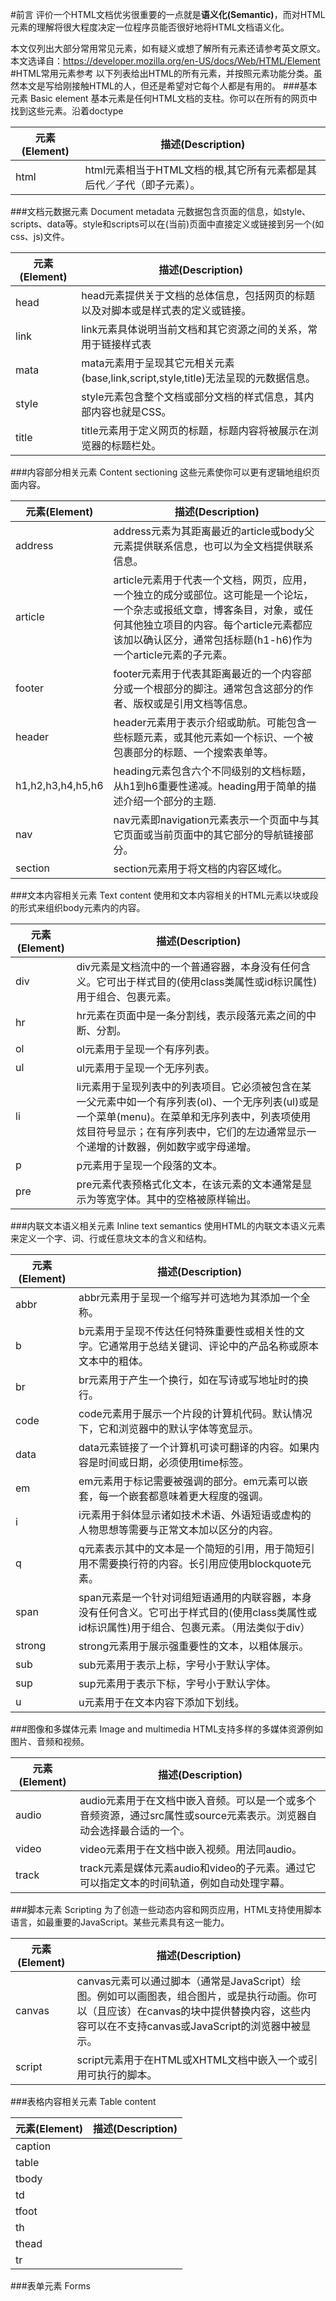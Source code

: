 #前言
评价一个HTML文档优劣很重要的一点就是**语义化(Semantic)**，而对HTML元素的理解将很大程度决定一位程序员能否很好地将HTML文档语义化。

本文仅列出大部分常用常见元素，如有疑义或想了解所有元素还请参考英文原文。本文选译自：https://developer.mozilla.org/en-US/docs/Web/HTML/Element
#HTML常用元素参考
以下列表给出HTML的所有元素，并按照元素功能分类。虽然本文是写给刚接触HTML的人，但还是希望对它每个人都是有用的。
###基本元素 Basic element
基本元素是任何HTML文档的支柱。你可以在所有的网页中找到这些元素。沿着doctype

元素(Element)|描述(Description)
------------ | -------------
html         | html元素相当于HTML文档的根,其它所有元素都是其后代／子代（即子元素）。

###文档元数据元素 Document metadata
元数据包含页面的信息，如style、scripts、data等。style和scripts可以在(当前)页面中直接定义或链接到另一个(如css、js)文件。

元素(Element) | 描述(Description)
------------ | -------------
head			|head元素提供关于文档的总体信息，包括网页的标题以及对脚本或是样式表的定义或链接。
link			|link元素具体说明当前文档和其它资源之间的关系，常用于链接样式表
mata			|mata元素用于呈现其它元相关元素(base,link,script,style,title)无法呈现的元数据信息。
style			|style元素包含整个文档或部分文档的样式信息，其内部内容也就是CSS。
title			|title元素用于定义网页的标题，标题内容将被展示在浏览器的标题栏处。
###内容部分相关元素 Content sectioning
这些元素使你可以更有逻辑地组织页面内容。

元素(Element)|描述(Description)
------------ | -------------
address		|address元素为其距离最近的article或body父元素提供联系信息，也可以为全文档提供联系信息。
article		|article元素用于代表一个文档，网页，应用，一个独立的成分或部位。这可能是一个论坛，一个杂志或报纸文章，博客条目，对象，或任何其他独立项目的内容。每个article元素都应该加以确认区分，通常包括标题(h1-h6)作为一个article元素的子元素。
footer			|footer元素用于代表其距离最近的一个内容部分或一个根部分的脚注。通常包含这部分的作者、版权或是引用文档等信息。
header			|header元素用于表示介绍或助航。可能包含一些标题元素，或其他元素如一个标识、一个被包裹部分的标题、一个搜索表单等。
h1,h2,h3,h4,h5,h6|heading元素包含六个不同级别的文档标题，从h1到h6重要性递减。heading用于简单的描述介绍一个部分的主题.
nav				|nav元素即navigation元素表示一个页面中与其它页面或当前页面中的其它部分的导航链接部分。
section		|section元素用于将文档的内容区域化。
###文本内容相关元素 Text content
使用和文本内容相关的HTML元素以块或段的形式来组织body元素内的内容。

元素(Element)|描述(Description)
------------ | -------------
div				|div元素是文档流中的一个普通容器，本身没有任何含义。它可出于样式目的(使用class类属性或id标识属性)用于组合、包裹元素。
hr				|hr元素在页面中是一条分割线，表示段落元素之间的中断、分割。
ol				|ol元素用于呈现一个有序列表。
ul				|ul元素用于呈现一个无序列表。
li				|li元素用于呈现列表中的列表项目。它必须被包含在某一父元素中如一个有序列表(ol)、一个无序列表(ul)或是一个菜单(menu)。在菜单和无序列表中，列表项使用炫目符号显示；在有序列表中，它们的左边通常显示一个递增的计数器，例如数字或字母递增。
p				|p元素用于呈现一个段落的文本。
pre				|pre元素代表预格式化文本，在该元素的文本通常是显示为等宽字体。其中的空格被原样输出。
###内联文本语义相关元素 Inline text semantics
使用HTML的内联文本语义元素来定义一个字、词、行或任意块文本的含义和结构。

元素(Element)|描述(Description)
------------ | -------------
abbr			|abbr元素用于呈现一个缩写并可选地为其添加一个全称。
b				|b元素用于呈现不传达任何特殊重要性或相关性的文字。它通常用于总结关键词、评论中的产品名称或原本文本中的粗体。
br				|br元素用于产生一个换行，如在写诗或写地址时的换行。
code			|code元素用于展示一个片段的计算机代码。默认情况下，它和浏览器中的默认字体等宽显示。
data			|data元素链接了一个计算机可读可翻译的内容。如果内容是时间或日期，必须使用time标签。
em				|em元素用于标记需要被强调的部分。em元素可以嵌套，每一个嵌套都意味着更大程度的强调。
i				|i元素用于斜体显示诸如技术术语、外语短语或虚构的人物思想等需要与正常文本加以区分的内容。
q				|q元素表示其中的文本是一个简短的引用，用于简短引用不需要换行符的内容。长引用应使用blockquote元素。
span			|span元素是一个针对词组短语通用的内联容器，本身没有任何含义。它可出于样式目的(使用class类属性或id标识属性)用于组合、包裹元素。（用法类似于div）
strong			|strong元素用于展示强重要性的文本，以粗体展示。
sub				|sub元素用于表示上标，字号小于默认字体。
sup				|sup元素用于表示下标，字号小于默认字体。
u				|u元素用于在文本内容下添加下划线。
###图像和多媒体元素 Image and multimedia
HTML支持多样的多媒体资源例如图片、音频和视频。

元素(Element)|描述(Description)
------------ | -------------
audio			|audio元素用于在文档中嵌入音频。可以是一个或多个音频资源，通过src属性或source元素表示。浏览器自动会选择最合适的一个。
video			|video元素用于在文档中嵌入视频。用法同audio。
track			|track元素是媒体元素audio和video的子元素。通过它可以指定文本的时间轨道，例如自动处理字幕。
###脚本元素 Scripting
为了创造一些动态内容和网页应用，HTML支持使用脚本语言，如最重要的JavaScript。某些元素具有这一能力。

元素(Element)|描述(Description)
------------ | -------------
canvas			|canvas元素可以通过脚本（通常是JavaScript）绘图。例如可以画图表，组合图片，或是执行动画。你可以（且应该）在canvas的块中提供替换内容，这些内容可以在不支持canvas或JavaScript的浏览器中被显示。
script			|script元素用于在HTML或XHTML文档中嵌入一个或引用可执行的脚本。
###表格内容相关元素 Table content

元素(Element)|描述(Description)
------------ | -------------
caption		|
table			|
tbody			|
td				|
tfoot			|
th				|
thead			|
tr				|
###表单元素 Forms




